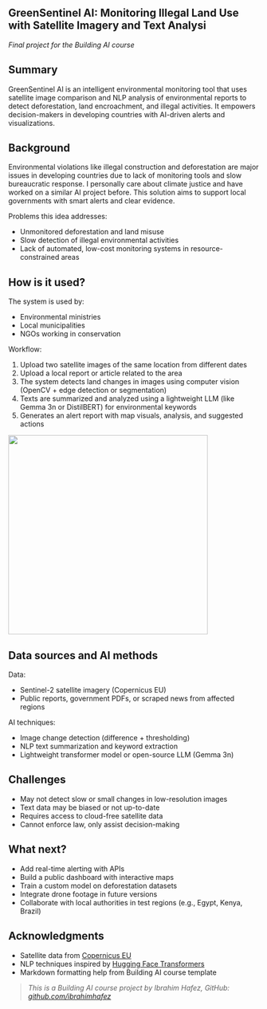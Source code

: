 ## GreenSentinel AI: Monitoring Illegal Land Use with Satellite Imagery and Text Analysi

*Final project for the Building AI course*

## Summary

GreenSentinel AI is an intelligent environmental monitoring tool that uses satellite image comparison and NLP analysis of environmental reports to detect deforestation, land encroachment, and illegal activities. It empowers decision-makers in developing countries with AI-driven alerts and visualizations.

## Background

Environmental violations like illegal construction and deforestation are major issues in developing countries due to lack of monitoring tools and slow bureaucratic response. I personally care about climate justice and have worked on a similar AI project before. This solution aims to support local governments with smart alerts and clear evidence.

Problems this idea addresses:

* Unmonitored deforestation and land misuse
* Slow detection of illegal environmental activities
* Lack of automated, low-cost monitoring systems in resource-constrained areas

## How is it used?

The system is used by:

* Environmental ministries
* Local municipalities
* NGOs working in conservation

Workflow:

1. Upload two satellite images of the same location from different dates
2. Upload a local report or article related to the area
3. The system detects land changes in images using computer vision (OpenCV + edge detection or segmentation)
4. Texts are summarized and analyzed using a lightweight LLM (like Gemma 3n or DistilBERT) for environmental keywords
5. Generates an alert report with map visuals, analysis, and suggested actions

<img src="https://upload.wikimedia.org/wikipedia/commons/2/22/DeforestationNASA.jpg" width="400">

## Data sources and AI methods

Data:

* Sentinel-2 satellite imagery (Copernicus EU)
* Public reports, government PDFs, or scraped news from affected regions

AI techniques:

* Image change detection (difference + thresholding)
* NLP text summarization and keyword extraction
* Lightweight transformer model or open-source LLM (Gemma 3n)

## Challenges

* May not detect slow or small changes in low-resolution images
* Text data may be biased or not up-to-date
* Requires access to cloud-free satellite data
* Cannot enforce law, only assist decision-making

## What next?

* Add real-time alerting with APIs
* Build a public dashboard with interactive maps
* Train a custom model on deforestation datasets
* Integrate drone footage in future versions
* Collaborate with local authorities in test regions (e.g., Egypt, Kenya, Brazil)

## Acknowledgments

* Satellite data from [Copernicus EU](https://scihub.copernicus.eu/)
* NLP techniques inspired by [Hugging Face Transformers](https://huggingface.co/transformers/)
* Markdown formatting help from Building AI course template

> *This is a Building AI course project by Ibrahim Hafez, GitHub: [github.com/ibrahimhafez](https://github.com/Ebrahimhafiz)*
